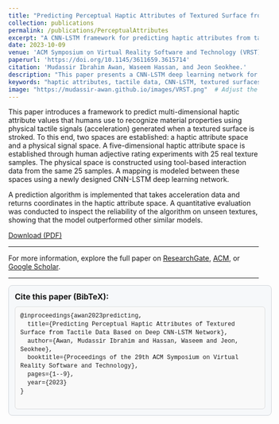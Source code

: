 ```yaml
---
title: "Predicting Perceptual Haptic Attributes of Textured Surface from Tactile Data Based on Deep CNN-LSTM Network"
collection: publications
permalink: /publications/PerceptualAttributes
excerpt: "A CNN-LSTM framework for predicting haptic attributes from tactile data. Presented at ACM VRST 2023."
date: 2023-10-09
venue: 'ACM Symposium on Virtual Reality Software and Technology (VRST)'
paperurl: 'https://doi.org/10.1145/3611659.3615714'
citation: 'Mudassir Ibrahim Awan, Waseem Hassan, and Jeon Seokhee.'
description: "This paper presents a CNN-LSTM deep learning network for predicting multi-dimensional haptic attribute values based on tactile signals generated from textured surfaces. The algorithm evaluates unseen textures, achieving reliable performance."
keywords: "haptic attributes, tactile data, CNN-LSTM, textured surfaces, deep learning, VRST 2023"
image: "https://mudassir-awan.github.io/images/VRST.png"  # Adjust the image path if needed.
---
```


This paper introduces a framework to predict multi-dimensional haptic attribute values that humans use to recognize material properties using physical tactile signals (acceleration) generated when a textured surface is stroked. To this end, two spaces are established: a haptic attribute space and a physical signal space. A five-dimensional haptic attribute space is established through human adjective rating experiments with 25 real texture samples. The physical space is constructed using tool-based interaction data from the same 25 samples. A mapping is modeled between these spaces using a newly designed CNN-LSTM deep learning network. 

A prediction algorithm is implemented that takes acceleration data and returns coordinates in the haptic attribute space. A quantitative evaluation was conducted to inspect the reliability of the algorithm on unseen textures, showing that the model outperformed other similar models.

[Download (PDF)](https://mudassir-awan.github.io/files/Predicting_Perceptual_Haptic_Attributes.pdf)

<script type="application/ld+json">
{
  "@context": "https://schema.org",
  "@type": "ScholarlyArticle",
  "name": "Predicting Perceptual Haptic Attributes of Textured Surface from Tactile Data Based on Deep CNN-LSTM Network",
  "author": [
    {
      "@type": "Person",
      "name": "Mudassir Ibrahim Awan",
      "url": "https://scholar.google.com/citations?user=VCllBHIAAAAJ&hl=en"
    },
    {
      "@type": "Person",
      "name": "Waseem Hassan"
    },
    {
      "@type": "Person",
      "name": "Jeon Seokhee",
      "url": "https://scholar.google.com/citations?user=LBKIIU8AAAAJ&hl=en"
    }
  ],
  "datePublished": "2023-10-09T00:00:00+00:00",
  "publisher": {
    "@type": "Organization",
    "name": "ACM Symposium on Virtual Reality Software and Technology (VRST)"
  },
  "inLanguage": "en",
  "headline": "Predicting Perceptual Haptic Attributes of Textured Surface from Tactile Data Based on Deep CNN-LSTM Network",
  "url": "https://dl.acm.org/doi/10.1145/3611659.3615714",
  "image": "https://mudassir-awan.github.io/images/VRST.png",
  "citation": "Mudassir Ibrahim Awan, Waseem Hassan, and Jeon Seokhee. Presented at ACM VRST 2023.",
  "description": "This paper introduces a CNN-LSTM framework for predicting haptic attributes based on tactile signals from textured surfaces."
}
</script>

---

For more information, explore the full paper on [ResearchGate](https://www.researchgate.net/publication/374578828_Predicting_Perceptual_Haptic_Attributes_of_Textured_Surface_from_Tactile_Data_Based_on_Deep_CNN-LSTM_Network), [ACM](https://dl.acm.org/doi/10.1145/3611659.3615714), or [Google Scholar](https://scholar.google.com/citations?view_op=view_citation&hl=en&user=VCllBHIAAAAJ&citation_for_view=VCllBHIAAAAJ:IjCSPb-OGe4C).

---


<!-- BibTeX citation box container -->
<div class="bibtex-container" style="width: 100%;">
  <!-- Header section with title for the citation -->
  <div class="bibtex-header" style="display: flex; justify-content: space-between; align-items: center;">
    <h4 style="margin: 0;">Cite this paper (BibTeX):</h4> <!-- Citation title with no extra margin -->
  </div>
  
  <!-- Preformatted text block that contains the BibTeX citation -->
  <pre id="bibtex-code" style="background-color: #f9f9f9; border: 1px solid #ddd; padding: 10px; font-size: 12px; margin-top: 10px; white-space: pre-wrap;">
@inproceedings{awan2023predicting,
  title={Predicting Perceptual Haptic Attributes of Textured Surface from Tactile Data Based on Deep CNN-LSTM Network},
  author={Awan, Mudassir Ibrahim and Hassan, Waseem and Jeon, Seokhee},
  booktitle={Proceedings of the 29th ACM Symposium on Virtual Reality Software and Technology},
  pages={1--9},
  year={2023}
}
  </pre>
</div>

<!-- Basic CSS for styling the BibTeX box and layout -->
<style>
/* Container for the BibTeX citation box */
.bibtex-container {
  background-color: #f6f8fa; /* Light grey background for the box */
  border: 1px solid #d1d5da; /* Slight grey border around the box */
  padding: 12px; /* Space between the content and the border */
  width: 100%; /* Full width container */
  max-width: 800px; /* Maximum width set to 800px for readability */
  margin-bottom: 16px; /* Space below the citation box */
  border-radius: 8px; /* Slightly rounded corners */
}

/* Header section styling */
.bibtex-header {
  display: flex; /* Flexbox layout to position items horizontally */
  justify-content: space-between; /* Ensure even spacing between elements */
  align-items: center; /* Align the items vertically in the middle */
  margin-bottom: 10px; /* Add space between the header and the citation block */
}

/* Header title styling */
.bibtex-header h4 {
  margin: 0; /* Remove default margins */
  font-size: 16px; /* Set font size for the title */
}

/* Preformatted text block for the BibTeX content */
.bibtex-container pre {
  white-space: pre-wrap; /* Ensure text wraps properly in the box */
  background-color: #ffffff; /* White background inside the preformatted text */
  border: 1px solid #e1e4e8; /* Light grey border around the BibTeX text */
  padding: 8px; /* Padding inside the pre block for space */
  border-radius: 6px; /* Rounded corners around the pre block */
  font-family: "Courier New", Courier, monospace; /* Monospaced font for BibTeX text */
  font-size: 10px; /* Font size set to 12px for BibTeX content */
  margin: 0; /* Remove margin around the pre block */
  line-height: 1.4; /* Set the line height to improve readability */
}
</style>
